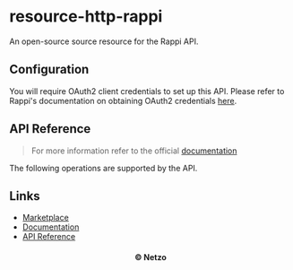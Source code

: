 # resource-http-rappi

An open-source source resource for the Rappi API.

## Configuration

You will require OAuth2 client credentials to set up this API. Please refer to
Rappi's documentation on obtaining OAuth2 credentials
[here](https://dev-portal.rappi.com/).

## API Reference

> For more information refer to the official [documentation](#links)

The following operations are supported by the API.

## Links

- [Marketplace](https://app.netzo.io/resources/resource-http-rappi)
- [Documentation](https://dev-portal.rappi.com/)
- [API Reference](https://developers.pandadoc.com/reference/about)

<div align="center">
  <h4>© Netzo</h4>
</div>
